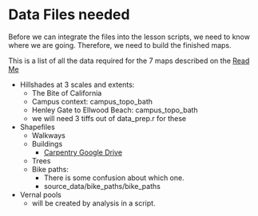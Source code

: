 # Data Files needed
Before we can integrate the files into the lesson scripts,
we need to know where we are going. Therefore, we need to build
the finished maps. 

This is a list of all the data required for the 7 maps 
described on the [Read Me](https://github.com/UCSBCarpentry/geospatialRUCSBAtlas/blob/main/README.md)

* Hillshades at 3 scales and extents:
  * The Bite of California
  * Campus context: campus_topo_bath
  * Henley Gate to Ellwood Beach: campus_topo_bath
  * we will need 3 tiffs out of data_prep.r for these
* Shapefiles
  * Walkways
  * Buildings
    * [Carpentry Google Drive](https://drive.google.com/drive/folders/1SwcCrBoa0a7I_kmBNCa3_zNQ6Aw9P-8H)
  * Trees
  * Bike paths: 
     * There is some confusion about which one.
     * source_data/bike_paths/bike_paths
* Vernal pools
  * will be created by analysis in a script.
